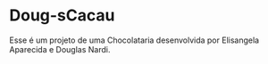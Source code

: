 # Doug-sCacau
Esse é um projeto de uma Chocolataria desenvolvida por Elisangela Aparecida e Douglas Nardi. 
